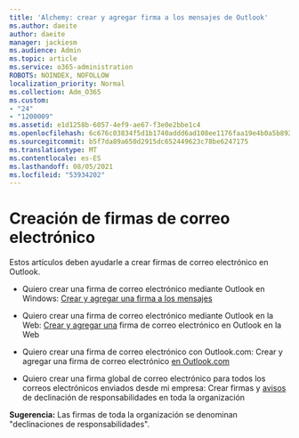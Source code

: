 ```yaml
---
title: 'Alchemy: crear y agregar firma a los mensajes de Outlook'
ms.author: daeite
author: daeite
manager: jackiesm
ms.audience: Admin
ms.topic: article
ms.service: o365-administration
ROBOTS: NOINDEX, NOFOLLOW
localization_priority: Normal
ms.collection: Adm_O365
ms.custom:
- "24"
- "1200009"
ms.assetid: e1d1258b-6057-4ef9-ae67-f3e0e2bbe1c4
ms.openlocfilehash: 6c676c03834f5d1b1740addd6ad108ee1176faa19e4b0a5b8927ac1e600810d2
ms.sourcegitcommit: b5f7da89a650d2915dc652449623c78be6247175
ms.translationtype: MT
ms.contentlocale: es-ES
ms.lasthandoff: 08/05/2021
ms.locfileid: "53934202"
---
```

# <a name="creating-email-signatures"></a>Creación de firmas de correo electrónico

Estos artículos deben ayudarle a crear firmas de correo electrónico en Outlook.
  
- Quiero crear una firma de correo electrónico mediante Outlook en Windows: [Crear y agregar una firma a los mensajes](https://support.office.com/article/8ee5d4f4-68fd-464a-a1c1-0e1c80bb27f2.aspx)
  
- Quiero crear una firma de correo electrónico mediante Outlook en la Web: [Crear y agregar una](https://support.office.com/article/5ff9dcfd-d3f1-447b-b2e9-39f91b074ea3.aspx) firma de correo electrónico en Outlook en la Web

- Quiero crear una firma de correo electrónico con Outlook.com: Crear y agregar una firma de correo electrónico [en Outlook.com](https://support.office.com/article/776d9006-abdf-444e-b5b7-a61821dff034.aspx)

- Quiero crear una firma global de correo electrónico para todos los correos electrónicos enviados desde mi empresa: Crear firmas y [avisos](https://docs.microsoft.com/microsoft-365/admin/setup/create-signatures-and-disclaimers) de declinación de responsabilidades en toda la organización

 **Sugerencia:** Las firmas de toda la organización se denominan "declinaciones de responsabilidades".
  